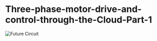 # Three-phase-motor-drive-and-control-through-the-Cloud-Part-1

![Future Circuit](https://github.com/wyctorfogos/Three-phase-motor-drive-and-control-through-the-Cloud-Part-1/blob/main/Future%20circuit%20%20-%20Three%20phase%20motor%20drive.jpeg)
